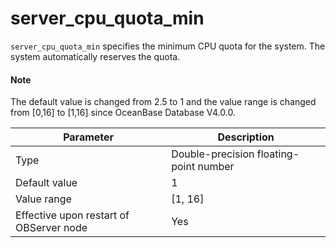 server_cpu_quota_min
=========================================

`server_cpu_quota_min` specifies the minimum CPU quota for the system. The system automatically reserves the quota.

<main id="notice" type='explain'>
  <h4>Note</h4>
  <p>The default value is changed from 2.5 to 1 and the value range is changed from [0,16] to [1,16] since OceanBase Database V4.0.0. </p>
</main>

| **Parameter** | **Description** |
|------------------|-----------|
| Type | Double-precision floating-point number |
| Default value | 1 |
| Value range | \[1, 16] |
| Effective upon restart of OBServer node | Yes |